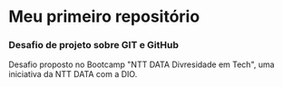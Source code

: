 # Meu primeiro repositório
### Desafio de projeto sobre GIT e GitHub
Desafio proposto no Bootcamp "NTT DATA Divresidade em Tech", uma iniciativa da NTT DATA com a DIO.
